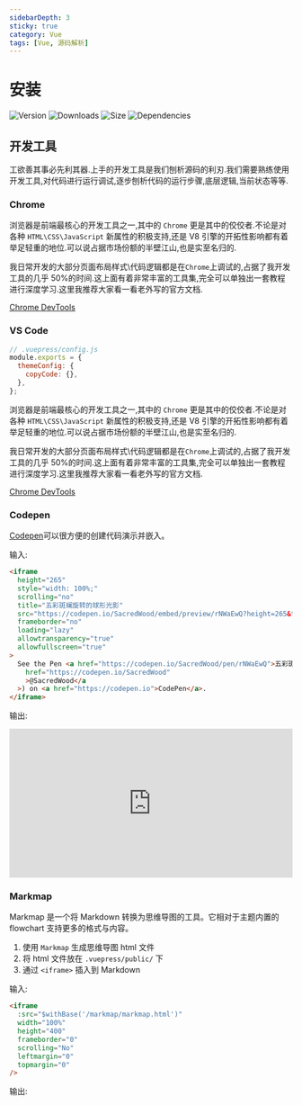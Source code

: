 ```yaml
---
sidebarDepth: 3
sticky: true
category: Vue
tags: [Vue, 源码解析]
---
```


# 安装

![Version](https://img.shields.io/npm/v/vuepress-theme-hope.svg?style=flat-square&logo=npm)
![Downloads](https://img.shields.io/npm/dm/vuepress-theme-hope.svg?style=flat-square&logo=npm)
![Size](https://img.shields.io/bundlephobia/min/vuepress-theme-hope?style=flat-square&logo=npm)
![Dependencies](https://img.shields.io/librariesio/release/npm/vuepress-theme-hope?style=flat-square)

## 开发工具

工欲善其事必先利其器.上手的开发工具是我们刨析源码的利刃.我们需要熟练使用开发工具,对代码进行运行调试,逐步刨析代码的运行步骤,底层逻辑,当前状态等等.

### Chrome

浏览器是前端最核心的开发工具之一,其中的 `Chrome` 更是其中的佼佼者.不论是对各种 `HTML\CSS\JavaScript` 新属性的积极支持,还是 V8 引擎的开拓性影响都有着举足轻重的地位.可以说占据市场份额的半壁江山,也是实至名归的.

我日常开发的大部分页面布局样式\代码逻辑都是在`Chrome`上调试的,占据了我开发工具的几乎 50%的时间.这上面有着非常丰富的工具集,完全可以单独出一套教程进行深度学习.这里我推荐大家看一看老外写的官方文档.

[Chrome DevTools](https://developers.google.com/web/tools/chrome-devtools)

### VS Code

```js
// .vuepress/config.js
module.exports = {
  themeConfig: {
    copyCode: {},
  },
};
```

浏览器是前端最核心的开发工具之一,其中的 `Chrome` 更是其中的佼佼者.不论是对各种 `HTML\CSS\JavaScript` 新属性的积极支持,还是 V8 引擎的开拓性影响都有着举足轻重的地位.可以说占据市场份额的半壁江山,也是实至名归的.

我日常开发的大部分页面布局样式\代码逻辑都是在`Chrome`上调试的,占据了我开发工具的几乎 50%的时间.这上面有着非常丰富的工具集,完全可以单独出一套教程进行深度学习.这里我推荐大家看一看老外写的官方文档.

[Chrome DevTools](https://developers.google.com/web/tools/chrome-devtools)

### Codepen

[Codepen](https://codepen.io/)可以很方便的创建代码演示并嵌入。

输入:

```html
<iframe
  height="265"
  style="width: 100%;"
  scrolling="no"
  title="五彩斑斓旋转的球形光影"
  src="https://codepen.io/SacredWood/embed/preview/rNWaEwQ?height=265&theme-id=dark&default-tab=css,result"
  frameborder="no"
  loading="lazy"
  allowtransparency="true"
  allowfullscreen="true"
>
  See the Pen <a href="https://codepen.io/SacredWood/pen/rNWaEwQ">五彩斑斓旋转的球形光影</a> by Sacred Wood (<a
    href="https://codepen.io/SacredWood"
    >@SacredWood</a
  >) on <a href="https://codepen.io">CodePen</a>.
</iframe>
```

输出:

<iframe height="265" style="width: 100%;" scrolling="no" title="五彩斑斓旋转的球形光影" src="https://codepen.io/SacredWood/embed/preview/rNWaEwQ?height=265&theme-id=dark&default-tab=css,result" frameborder="no" loading="lazy" allowtransparency="true" allowfullscreen="true">
  See the Pen <a href='https://codepen.io/SacredWood/pen/rNWaEwQ'>五彩斑斓旋转的球形光影</a> by Sacred Wood
  (<a href='https://codepen.io/SacredWood'>@SacredWood</a>) on <a href='https://codepen.io'>CodePen</a>.
</iframe>

### Markmap

Markmap 是一个将 Markdown 转换为思维导图的工具。它相对于主题内置的 flowchart 支持更多的格式与内容。

1. 使用 `Markmap` 生成思维导图 html 文件
2. 将 html 文件放在 `.vuepress/public/` 下
3. 通过 `<iframe>` 插入到 Markdown

输入:

```html
<iframe
  :src="$withBase('/markmap/markmap.html')"
  width="100%"
  height="400"
  frameborder="0"
  scrolling="No"
  leftmargin="0"
  topmargin="0"
/>
```

输出:

<iframe
  :src="$withBase('/markmap/markmap.html')"
  width="100%"
  height="400"
  frameborder="0"
  scrolling="No"
  leftmargin="0"
  topmargin="0"
/>

### 内置流程图

[vuepress-plugin-flowchart](https://flowchart.vuepress.ulivz.com/)可以让你在 Markdown 中直接绘制流程图，就像这样

输入

```
@flowstart
cond=>condition: Process?
process=>operation: Process
e=>end: End

cond(yes)->process->e
cond(no)->e
@flowend
```

输出

@flowstart
cond=>condition: Process?
process=>operation: Process
e=>end: End

cond(yes)->process->e
cond(no)->e
@flowend

![logo](https://vuepress-theme-hope.github.io/logo.png)
